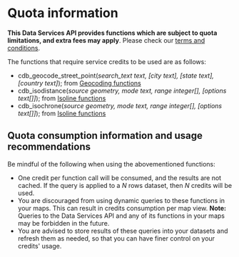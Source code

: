 # Quota information

**This Data Services API provides functions which are subject to quota limitations, and extra fees may apply**. Please check our [terms and conditions](https://cartodb.com/terms/).

The functions that require service credits to be used are as follows:

* cdb_geocode_street_point(_search_text text, [city text], [state text], [country text]_); from [Geocoding functions](http://docs.cartodb.com/cartodb-platform/dataservices-api/geocoding-functions/)
* cdb_isodistance(_source geometry, mode text, range integer[], [options text[]]_); from [Isoline functions](http://docs.cartodb.com/cartodb-platform/dataservices-api/isoline-functions/)
* cdb_isochrone(_source geometry, mode text, range integer[], [options text[]]_); from [Isoline functions](http://docs.cartodb.com/cartodb-platform/dataservices-api/isoline-functions/)

## Quota consumption information and usage recommendations

Be mindful of the following when using the abovementioned functions:

* One credit per function call will be consumed, and the results are not cached. If the query is applied to a _N_ rows dataset, then _N_ credits will be used.
* You are discouraged from using dynamic queries to these functions in your maps. This can result in credits consumption per map view. **Note:** Queries to the Data Services API and any of its functions in your maps may be forbidden in the future.
* You are advised to store results of these queries into your datasets and refresh them as needed, so that you can have finer control on your credits' usage.
